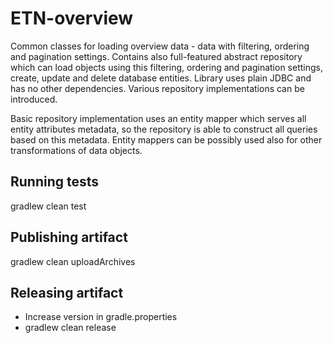 # ETN-overview

Common classes for loading overview data - data with filtering, ordering and pagination settings.
Contains also full-featured abstract repository which can load objects using this filtering, ordering and pagination settings,
create, update and delete database entities. Library uses plain JDBC and has no other dependencies.
Various repository implementations can be introduced.

Basic repository implementation uses an entity mapper which serves all entity attributes metadata, so the repository is able to construct all queries
based on this metadata. Entity mappers can be possibly used also for other transformations of data objects.  

## Running tests

gradlew clean test

## Publishing artifact

gradlew clean uploadArchives

## Releasing artifact

* Increase version in gradle.properties
* gradlew clean release

